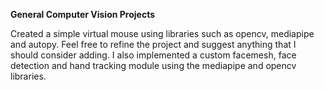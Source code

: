 **General Computer Vision Projects**

Created a simple virtual mouse using libraries such as opencv, mediapipe and autopy. Feel free to refine the project and suggest anything that I should consider adding. I also implemented a custom facemesh, face detection and hand tracking module using the mediapipe and opencv libraries.

